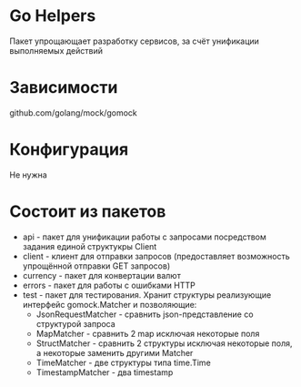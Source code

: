 Go Helpers
==========

Пакет упрощающает разработку сервисов, за счёт унификации выполняемых действий

Зависимости
===========

github.com/golang/mock/gomock

Конфигурация
============

Не нужна


Состоит из пакетов
==================

* api - пакет для унификации работы с запросами посредством задания
единой структукры Client
* client - клиент для отправки запросов (предоставляет возможность
упрощённой отправки GET запросов)
* currency -  пакет для конвертации валют
* errors -  пакет для работы с ошибками HTTP
* test -  пакет для тестирования. Хранит структуры реализующие интерфейс
gomock.Matcher и позволяющие:
    * JsonRequestMatcher  - сравнить json-представление со структурой запроса
    * MapMatcher  - сравнить 2 map исключая некоторые поля
    * StructMatcher  - сравнить 2 структуры исключая некоторые поля, а некоторые заменить другими Matcher
    * TimeMatcher  - две структуры типа time.Time
    * TimestampMatcher  - два timestamp

